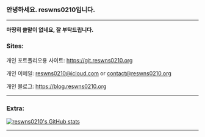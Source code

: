 ### 안녕하세요. reswns0210입니다.
---

**마땅히 쓸말이 없네요, 잘 부탁드립니다.**

### Sites:

개인 포트폴리오용 사이트: https://git.reswns0210.org  

개인 이메일: reswns0210@icloud.com or contact@reswns0210.org

개인 블로그: https://blog.reswns0210.org  

---
### Extra:

[![reswns0210's GitHub stats](https://github-readme-stats.vercel.app/api?username=reswns0210)](https://github.com/anuraghazra/github-readme-stats)

---

